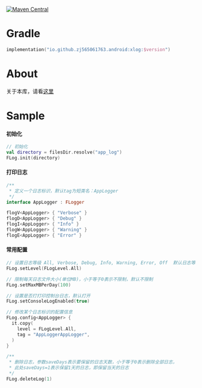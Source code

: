 [![Maven Central](https://img.shields.io/maven-central/v/io.github.zj565061763.android/xlog)](https://central.sonatype.com/search?q=g:io.github.zj565061763.android+xlog)

# Gradle

```kotlin
implementation("io.github.zj565061763.android:xlog:$version")
```

# About

关于本库，请看[这里](https://juejin.cn/post/7306423214493270050)

# Sample

#### 初始化

```kotlin
// 初始化
val directory = filesDir.resolve("app_log")
FLog.init(directory)
```

#### 打印日志

```kotlin
/**
 * 定义一个日志标识，默认tag为短类名：AppLogger
 */
interface AppLogger : FLogger
```

```kotlin
flogV<AppLogger> { "Verbose" }
flogD<AppLogger> { "Debug" }
flogI<AppLogger> { "Info" }
flogW<AppLogger> { "Warning" }
flogE<AppLogger> { "Error" }
```

#### 常用配置

```kotlin
// 设置日志等级 All, Verbose, Debug, Info, Warning, Error, Off  默认日志等级：All
FLog.setLevel(FLogLevel.All)

// 限制每天日志文件大小(单位MB)，小于等于0表示不限制，默认不限制
FLog.setMaxMBPerDay(100)

// 设置是否打打印控制台日志，默认打开
FLog.setConsoleLogEnabled(true)

// 修改某个日志标识的配置信息
FLog.config<AppLogger> {
  it.copy(
    level = FLogLevel.All,
    tag = "AppLoggerAppLogger",
  )
}

/**
 * 删除日志，参数saveDays表示要保留的日志天数，小于等于0表示删除全部日志，
 * 此处saveDays=1表示保留1天的日志，即保留当天的日志
 */
FLog.deleteLog(1)
```